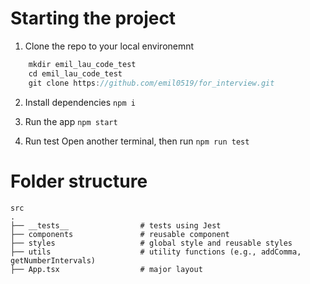 # Starting the project

1. Clone the repo to your local environemnt 

```javascript
    mkdir emil_lau_code_test
    cd emil_lau_code_test
    git clone https://github.com/emil0519/for_interview.git
```

2. Install dependencies
`npm i`

3. Run the app
`npm start`

4. Run test
Open another terminal, then run
`npm run test`

# Folder structure

    src
    .
    ├── __tests__                # tests using Jest
    ├── components               # reusable component
    ├── styles                   # global style and reusable styles
    ├── utils                    # utility functions (e.g., addComma, getNumberIntervals)
    ├── App.tsx                  # major layout
